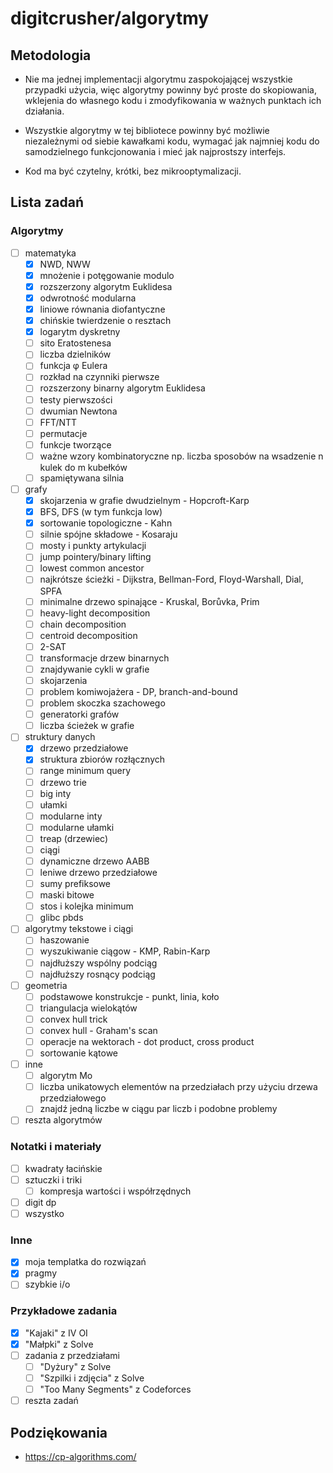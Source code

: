 # digitcrusher/algorytmy

## Metodologia

- Nie ma jednej implementacji algorytmu zaspokojającej wszystkie przypadki użycia, więc algorytmy powinny być proste do skopiowania, wklejenia do własnego kodu i zmodyfikowania w ważnych punktach ich działania.

- Wszystkie algorytmy w tej bibliotece powinny być możliwie niezależnymi od siebie kawałkami kodu, wymagać jak najmniej kodu do samodzielnego funkcjonowania i mieć jak najprostszy interfejs.

- Kod ma być czytelny, krótki, bez mikrooptymalizacji.

## Lista zadań

### Algorytmy

- [ ] matematyka
  - [x] NWD, NWW
  - [x] mnożenie i potęgowanie modulo
  - [x] rozszerzony algorytm Euklidesa
  - [x] odwrotność modularna
  - [x] liniowe równania diofantyczne
  - [x] chińskie twierdzenie o resztach
  - [x] logarytm dyskretny
  - [ ] sito Eratostenesa
  - [ ] liczba dzielników
  - [ ] funkcja φ Eulera
  - [ ] rozkład na czynniki pierwsze
  - [ ] rozszerzony binarny algorytm Euklidesa
  - [ ] testy pierwszości
  - [ ] dwumian Newtona
  - [ ] FFT/NTT
  - [ ] permutacje
  - [ ] funkcje tworzące
  - [ ] ważne wzory kombinatoryczne np. liczba sposobów na wsadzenie n kulek do m kubełków
  - [ ] spamiętywana silnia
- [ ] grafy
  - [x] skojarzenia w grafie dwudzielnym - Hopcroft-Karp
  - [x] BFS, DFS (w tym funkcja low)
  - [x] sortowanie topologiczne - Kahn
  - [ ] silnie spójne składowe - Kosaraju
  - [ ] mosty i punkty artykulacji
  - [ ] jump pointery/binary lifting
  - [ ] lowest common ancestor
  - [ ] najkrótsze ścieżki - Dijkstra, Bellman-Ford, Floyd-Warshall, Dial, SPFA
  - [ ] minimalne drzewo spinające - Kruskal, Borůvka, Prim
  - [ ] heavy-light decomposition
  - [ ] chain decomposition
  - [ ] centroid decomposition
  - [ ] 2-SAT
  - [ ] transformacje drzew binarnych
  - [ ] znajdywanie cykli w grafie
  - [ ] skojarzenia
  - [ ] problem komiwojażera - DP, branch-and-bound
  - [ ] problem skoczka szachowego
  - [ ] generatorki grafów
  - [ ] liczba ścieżek w grafie
- [ ] struktury danych
  - [x] drzewo przedziałowe
  - [x] struktura zbiorów rozłącznych
  - [ ] range minimum query
  - [ ] drzewo trie
  - [ ] big inty
  - [ ] ułamki
  - [ ] modularne inty
  - [ ] modularne ułamki
  - [ ] treap (drzewiec)
  - [ ] ciągi
  - [ ] dynamiczne drzewo AABB
  - [ ] leniwe drzewo przedziałowe
  - [ ] sumy prefiksowe
  - [ ] maski bitowe
  - [ ] stos i kolejka minimum
  - [ ] glibc pbds
- [ ] algorytmy tekstowe i ciągi
  - [ ] haszowanie
  - [ ] wyszukiwanie ciągow - KMP, Rabin-Karp
  - [ ] najdłuższy wspólny podciąg
  - [ ] najdłuższy rosnący podciąg
- [ ] geometria
  - [ ] podstawowe konstrukcje - punkt, linia, koło
  - [ ] triangulacja wielokątów
  - [ ] convex hull trick
  - [ ] convex hull - Graham's scan
  - [ ] operacje na wektorach - dot product, cross product
  - [ ] sortowanie kątowe
- [ ] inne
  - [ ] algorytm Mo
  - [ ] liczba unikatowych elementów na przedziałach przy użyciu drzewa przedziałowego
  - [ ] znajdź jedną liczbe w ciągu par liczb i podobne problemy
- [ ] reszta algorytmów

### Notatki i materiały

- [ ] kwadraty łacińskie
- [ ] sztuczki i triki
  - [ ] kompresja wartości i współrzędnych
- [ ] digit dp
- [ ] wszystko

### Inne

- [x] moja templatka do rozwiązań
- [x] pragmy
- [ ] szybkie i/o

### Przykładowe zadania

- [x] "Kajaki" z IV OI
- [x] "Małpki" z Solve
- [ ] zadania z przedziałami
  - [ ] "Dyżury" z Solve
  - [ ] "Szpilki i zdjęcia" z Solve
  - [ ] "Too Many Segments" z Codeforces
- [ ] reszta zadań

## Podziękowania

- https://cp-algorithms.com/
